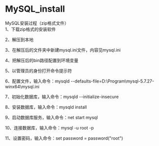 # MySQL_install
MySQL安装过程（zip格式文件）  
1、下载zip格式的安装软件

2、解压到本地

3、在解压后的文件夹中新建mysql.ini文件，内容见mysql.ini

4、把解压后的bin路径配置到环境变量

5、以管理员的身份打开命令提示符

6、配置文件，输入命令：mysqld --defaults-file=D:\Program\mysql-5.7.27-winx64\mysql.ini

7、初始化数据库，输入命令：mysqld --initialize-insecure

8、安装数据库，输入命令：mysqld install

9、启动数据库服务，输入命令：net start mysql

10、连接数据库，输入命令：mysql -u root -p

11、设置密码，输入命令：set password = password("root")

